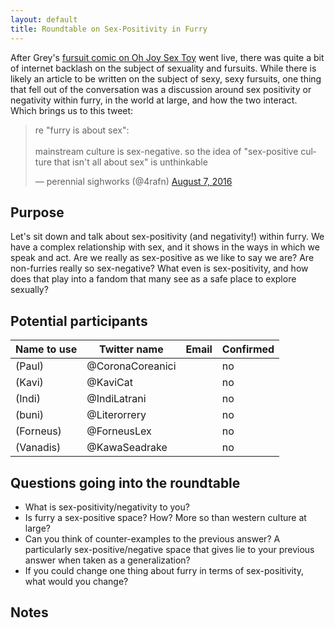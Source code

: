 ```yaml
---
layout: default
title: Roundtable on Sex-Positivity in Furry
---
```


After Grey's [fursuit comic on Oh Joy Sex Toy](http://www.ohjoysextoy.com/fursuits-grey-white/) went live, there was quite a bit of internet backlash on the subject of sexuality and fursuits.  While there is likely an article to be written on the subject of sexy, sexy fursuits, one thing that fell out of the conversation was a discussion around sex positivity or negativity within furry, in the world at large, and how the two interact.  Which brings us to this tweet:

<blockquote class="twitter-tweet" data-lang="en"><p lang="en" dir="ltr">re &quot;furry is about sex&quot;:<br><br>mainstream culture is sex-negative. so the idea of &quot;sex-positive culture that isn&#39;t all about sex&quot; is unthinkable</p>&mdash; perennial sighworks (@4rafn) <a href="https://twitter.com/4rafn/status/762389487112581120">August 7, 2016</a></blockquote>
<script async src="//platform.twitter.com/widgets.js" charset="utf-8"></script>

## Purpose

Let's sit down and talk about sex-positivity (and negativity!) within furry.  We have a complex relationship with sex, and it shows in the ways in which we speak and act.  Are we really as sex-positive as we like to say we are?  Are non-furries really so sex-negative?  What even is sex-positivity, and how does that play into a fandom that many see as a safe place to explore sexually?

## Potential participants

Name to use | Twitter name | Email | Confirmed
---|---|---|---
(Paul) | @CoronaCoreanici | | no
(Kavi) | @KaviCat | | no
(Indi) | @IndiLatrani | | no
(buni) | @Literorrery | | no
(Forneus) | @ForneusLex | | no
(Vanadis) | @KawaSeadrake | | no

## Questions going into the roundtable

* What is sex-positivity/negativity to you?
* Is furry a sex-positive space?  How?  More so than western culture at large?
* Can you think of counter-examples to the previous answer?  A particularly sex-positive/negative space that gives lie to your previous answer when taken as a generalization?
* If you could change one thing about furry in terms of sex-positivity, what would you change?

## Notes
